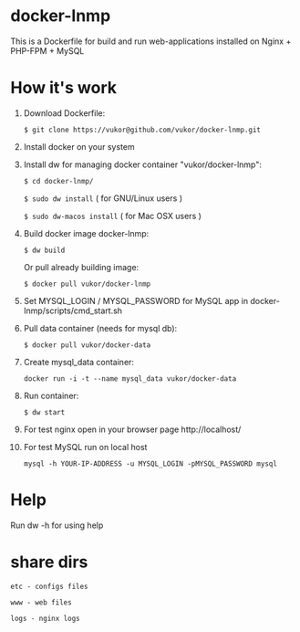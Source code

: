 docker-lnmp
===========

This is a Dockerfile for build and run web-applications installed on Nginx + PHP-FPM + MySQL

How it's work
===========

1. Download Dockerfile:

    ``$ git clone https://vukor@github.com/vukor/docker-lnmp.git``

2. Install docker on your system

3. Install dw for managing docker container "vukor/docker-lnmp":

    ``$ cd docker-lnmp/``
    
    ``$ sudo dw install`` ( for GNU/Linux users )
    
    ``$ sudo dw-macos install`` ( for Mac OSX users )

4. Build docker image docker-lnmp:

    ``$ dw build``
    
   Or pull already building image:
   
    ``$ docker pull vukor/docker-lnmp``

5. Set MYSQL_LOGIN / MYSQL_PASSWORD for MySQL app in docker-lnmp/scripts/cmd_start.sh

6. Pull data container (needs for mysql db):

    ``$ docker pull vukor/docker-data``
    
7. Create mysql_data container:
 
    ``docker run -i -t --name mysql_data vukor/docker-data``

8. Run container:

    ``$ dw start``

9. For test nginx open in your browser page http://localhost/

10. For test MySQL run on local host
 
    ``mysql -h YOUR-IP-ADDRESS -u MYSQL_LOGIN -pMYSQL_PASSWORD mysql``


Help
===========

Run dw -h for using help


share dirs
===========

``etc - configs files``

``www - web files``

``logs - nginx logs``
